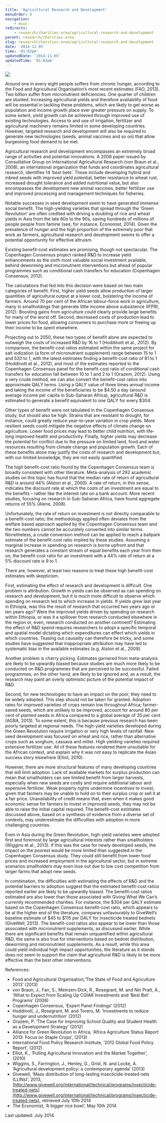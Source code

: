 ```yaml
---
title: 'Agricultural Research and Development'
menuOrder: 0
navigation:
    - main
redirects:
    - research/charities-area/agricultural-research-and-development
parent: research/charities-area
slug: research/charities-area/agricultural-research-and-development
date: '2014-11-05'
time: '01:02pm'
updatedDate: '2014-11-05'
updatedTime: '01:02pm'
---
```

![](/images/uploads/01agriculturalfieldworkskanchipuramtn.jpg)

Around one in every eight people suffers from chronic hunger, according to the Food and Agricultural Organisation’s most recent estimates (FAO, 2013). Two billion suffer from micronutrient deficiencies. One quarter of children are stunted. Increasing agricultural yields and therefore availability of food will be essential in tackling these problems, which are likely to get worse as population and income growth place ever greater pressure on supply. To some extent, yield growth can be achieved through improved use of existing technologies. Access to and use of irrigation, fertilizer and agricultural machinery remains limited in some developing countries. However, targeted research and development will also be required to generate new technologies (seeds, animal vaccines and so on) that allow burgeoning food demand to be met.

Agricultural research and development encompasses an extremely broad range of activities and potential innovations. A 2008 paper issued by Consultative Group on International Agricultural Research (von Braun et al., 2008), an international organization that funds and coordinates agricultural research, identifies 14 ‘best bets’. These include developing hybrid and inbred seeds with improved yield potential, better resistance to wheat rust, increased drought tolerance and added nutritional value, but also encompasses the development new animal vaccines, better fertilizer use and improved processing and management techniques for fisheries.

Notable successes in seed development seem to have generated immense social benefit. The high-yielding varieties that spread through the ‘Green Revolution’ are often credited with driving a doubling of rice and wheat yields in Asia from the late 60s to the 90s, saving hundreds of millions of people people from famine (see, for instance, Economist, 2014). Given the prevalence of hunger and the high proportion of the extremely poor that work as farmers, agricultural research and development seems to offer a potential opportunity for effective altruism.

Existing benefit-cost estimates are promising, though not spectacular. The Copenhagen Consensus project ranked R&D to increase yield enhancements as the sixth most valuable social investment available, behind deworming and micronutrient interventions but ahead of popular programmes such as conditional cash transfers for education (Copenhagen Consensus, 2012).

The calculations that fed into this decision were based on two main categories of benefit. First, higher yield seeds allow production of larger quantities of agricultural output at a lower cost, bolstering the income of farmers. Around 70 per cent of the African labour-force work in agriculture, many in smallholdings that generate little income above subsistence (IFPRI, 2012). Boosting gains from agriculture could clearly provide large benefits for many of the worst off. Second, decreased costs of production lead to lower prices for food, allowing consumers to purchase more or freeing up their income to be spent elsewhere.

Projecting out to 2050, these two types of benefit alone are expected to outweigh the costs of increased R&D by 16 to 1 (Hoddinott et al., 2012). By comparison, the benefit-cost ratios estimated within the same project for salt iodization (a form of micronutrient supplement) range between 15 to 1 and 520 to 1, with the latest estimates finding a benefit-cost ratio of 81 to 1 (Hoddinott et al., 2012), and most of the estimates reported to the Copenhagen Consensus panel for the benefit-cost ratio of conditional cash transfers for education fall between 10 to 1 and 2 to 1 (Orazem, 2012). Using a very crude method, we can also convert the benefit-cost ratios into approximate QALY terms. Using a QALY value of three times annual income and taking the income of the beneficiaries to be $4.50 a day (around average income per capita in Sub-Saharan Africa), agricultural R&D is estimated to generate a benefit equivalent to one QALY for every $304.

Other types of benefit were not tabulated in the Copenhagen Consensus study, but should also be high. Strains that are resistant to drought, for instance, could greatly reduce year-to-year variation in crop yields. More resilient seeds could mitigate the negative effects of climate change on agriculture. Lower food prices may lead to better child nutrition, with life-long improved health and productivity. Finally, higher yields may decrease the potential for conflict due to the pressure on limited land, food and water resources resulting from climate change and population growth. Each of these benefits alone may justify the costs of research and development but, with our limited knowledge, they are not easily quantified.

The high benefit-cost ratio found by the Copenhagen Consensus team is broadly consistent with other literature. Meta-analysis of 292 academic studies on this topic has found that the median rate of return of agricultural R&D is around 44% (Alston et al., 2000). A rate of return, in this sense, indicates the discount rate at which the costs of an investment are equal to the benefits – rather like the interest rate on a bank account. More recent studies, focusing on research in Sub-Saharan Africa, have found aggregate returns of 55% (Alene, 2008).

Unfortunately, the rate of return on investment is not directly comparable to a benefit-cost ratio; the methodology applied often deviates from the welfare based approach applied by the Copenhagen Consensus team and the two numbers cannot be accurately converted into similar terms. Nonetheless, a crude conversion method can be applied to reach a ballpark estimate of the benefit-cost ratio implied by these studies. Assuming a marginal increase in spending on research is borne upfront and that research generates a constant stream of equal benefits each year from then on, the benefit-cost ratio for an investment with a 44% rate of return at a 5% discount rate is 9 to 1.

There are, however, at least two reasons to treat these high benefit-cost estimates with skepticism.

First, estimating the effect of research and development is difficult. One problem is attribution. Growth in yields can be observed as can spending on research and development, but it is much more difficult to observe which spending on research led to which increase in yields. If yields grew last year in Ethiopia, was this the result of research that occurred two years ago or ten years ago? Were the improved yields driven by spending on research within Ethiopia, or was it a spillover from research conducted elsewhere in the region or, even, research conducted on another continent? Estimating the effect of R&D spend requires researchers to adopt a specific temporal and spatial model dictating which expenditures can effect which yields in which countries. Teasing out causality can therefore be tricky, and some studies have suggested that inappropriate attribution may have led to systematic bias in the available estimates (e.g. Alston et al., 2009).

Another problem is cherry picking. Estimates garnered from meta-analysis are likely to be upwardly biased because studies are much more likely to be conducted on R&D programmes that are perceived to be successful. Failed programmes, on the other hand, are likely to be ignored and, as a result, the research may paint an overly optimistic picture of the potential impact of R&D.

Second, for new technologies to have an impact on the poor, they need to be widely adopted. This step should not be taken for granted. Adoption rates for improved varieties of crops remain low throughout Africa; farmer-saved seeds, which are unlikely to be improved, account for around 80 per cent of planted seeds in Africa compared to a global average of 35 per cent (AGRA, 2013). To some extent, this is because previous research has been poorly targeted at regional needs. The high-yield varieties developed during the Green Revolution require irrigation or very high levels of rainfall. New seed development was focused on wheat and rice, rather than alternative crops such as sorghum, cassava and millet. High yielding varieties required extensive fertilizer use. All of these features rendered them unsuitable for the African context, and explain why it was not easy to replicate the Asian success story elsewhere (Elliot, 2010).

However, there are more structural features of many developing countries that will limit adoption. Lack of available markets for surplus production can mean that smallholders can see limited benefit from larger harvests, especially when new seeds are costly and require additional labour and expensive fertilizer. Weak property rights undermine incentives to invest, given that farmers may be unable to hold on to their surplus crop or sell it at a fair price. Unavailability of credit means that, even when it makes good economic sense for farmers to invest in improved seeds, they may not be able to raise the initial capital required. The benefit-cost estimates discussed above, based on a synthesis of evidence from a diverse set of contexts, may underestimate the difficulties with adoption in more challenging countries.

Even in Asia during the Green Revolution, high-yield varieties were adopted first and foremost by large agricultural interests rather than smallholders (Wiggins et al., 2013). If this was the case for newly developed seeds, the impact on the poorest would be more limited than suggested in the Copenhagen Consensus study. They could still benefit from lower food prices and increased employment in the agricultural sector, but in extreme scenarios smallholders may even lose out due to low cost competition from larger farms that adopt new seeds.

In combination, the difficulties with estimating the effects of R&D and the potential barriers to adoption suggest that the estimated benefit-cost ratios reported earlier are likely to be upwardly biased. The benefit-cost ratios estimated are also lower than those associated with Giving What We Can’s currently recommended charities. For instance, the $304 per QALY estimate based on the Copenhagen Consensus benefit-cost ratio, which appears to be at the higher end of the literature, compares unfavourably to GiveWell’s baseline estimate of $45 to $115 per DALY for insecticide treated bednets (GiveWell, 2013). The benefit-cost ratios also appear to be lower than those associated with micronutrient supplements, as discussed earlier. While there are significant benefits that remain unquantified within agricultural R&D, the same is also true for interventions based on bednet distribution, deworming and micronutrient supplements. As a result, while this area could yield individual high impact opportunities, the literature as it stands does not seem to support the claim that agricultural R&D is likely to be more effective than the best other interventions.

References:

*   Food and Agricultural Organisation,’The State of Food and Agriculture 2013’ (2013)
*   von Braun, J., Fan, S., Meinzen-Dick, R., Rosegrant, M. and Nin Pratt, A., ‘What to Expect from Scaling Up CGIAR Investments and ‘Best Bet’ Programs’ (2008)
*   Copenhagen Consensus, ‘Expert Panel Findings’ (2012)
*   Hoddinott, J., Rosegrant, M. and Torero, M. ‘Investments to reduce hunger and undernutrition’ (2012)
*   Orazem, P. ‘The Case for Improving School Quality and Student Health as a Development Strategy’ (2012)
*   Alliance for Green Revolution in Africa, ‘Africa Agriculture Status Report 2013: Focus on Staple Crops’, (2013)
*   International Food Policy Research Institute, ‘2012 Global Food Policy Report’, (2012)
*   Elliot, K., ‘Pulling Agricultural Innovation and the Market Together’, (2010)
*   Wiggins, S., Farrington, J., Henley, G., Grist, N. and Locke, A. ‘Agricultural development policy: a contemporary agenda’ (2013)
*   Givewell, ‘Mass distribution of long-lasting insecticide-treated nets (LLINs)’, 2013, [http://www.givewell.org/international/technical/programs/insecticide-treated-nets](http://www.givewell.org/international/technical/programs/insecticide-treated-nets), retrieved July 10th 2014
*   The Economist, ‘A bigger rice bowl’, May 10th 2014

Last updated: July 2014